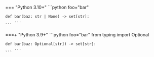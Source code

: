 === "Python 3.10+"
    ```python foo="bar"
    
    def bar(baz: str | None) -> set[str]:
        ...
    ```

===+ "Python 3.9+"
    ```python foo="bar"
    from typing import Optional
    
    def bar(baz: Optional[str]) -> set[str]:
        ...
    ```